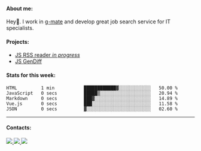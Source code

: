 #### About me:
Hey👋. I work in [g-mate](http://gms.tech) and develop great job search service for IT specialists.

#### Projects:
- [JS RSS reader *in progress*](https://github.com/GKoil/frontend-project-lvl3)
- [JS GenDiff](https://github.com/GKoil/GenDiff)

#### Stats for this week:
<!--START_SECTION:waka-->

```text
HTML         1 min           ████████████▓░░░░░░░░░░░░   50.00 %
JavaScript   0 secs          █████▒░░░░░░░░░░░░░░░░░░░   20.94 %
Markdown     0 secs          ███▓░░░░░░░░░░░░░░░░░░░░░   14.89 %
Vue.js       0 secs          ███░░░░░░░░░░░░░░░░░░░░░░   11.58 %
JSON         0 secs          ▓░░░░░░░░░░░░░░░░░░░░░░░░   02.60 %
```

<!--END_SECTION:waka-->
---
#### Contacts:

<a target='_blank' title='LinkedIn' href="https://www.linkedin.com/in/gkoil/">
  <img src="https://img.shields.io/badge/LinkedIn-0077B5?style=for-the-badge&logo=linkedin&logoColor=white" />
</a>
<a target='_blank' title='Telegram' href="https://t.me/gkoil">
  <img src="https://img.shields.io/badge/Telegram-2CA5E0?style=for-the-badge&logo=telegram&logoColor=white" />
</a>
<a target='_blank' title='Gmail' href="mailto: gk.grigorev@gmail.com">
  <img src="https://img.shields.io/badge/Gmail-D14836?style=for-the-badge&logo=gmail&logoColor=white" />
</a>

